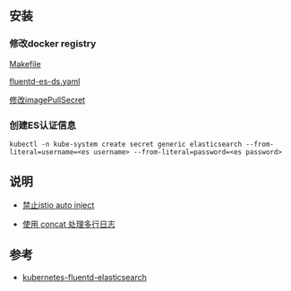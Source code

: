 ## 安装
### 修改docker registry

[Makefile](https://github.com/juggernaut0425/fluent-k8s-es/blob/3b2b9048420d8f821aff0a0b1a6738f2ec22075d/fluentd-es-image/Makefile#L17)

[fluentd-es-ds.yaml](https://github.com/juggernaut0425/fluent-k8s-es/blob/3b2b9048420d8f821aff0a0b1a6738f2ec22075d/fluentd-es-ds.yaml#L73)

[修改imagePullSecret](https://github.com/juggernaut0425/fluent-k8s-es/blob/3b2b9048420d8f821aff0a0b1a6738f2ec22075d/fluentd-es-ds.yaml#L106)



### 创建ES认证信息

```
kubectl -n kube-system create secret generic elasticsearch --from-literal=username=<es username> --from-literal=password=<es password>
```


## 说明

* [禁止istio auto inject](https://github.com/juggernaut0425/fluent-k8s-es/blob/1491eb58f4ad7a24e021789fecabd0a2ba52bd6f/fluentd-es-ds.yaml#L67)

* [使用 concat 处理多行日志](https://github.com/juggernaut0425/fluent-k8s-es/blob/fc4bdcc87041b3f73c769b3eeae2d43e49f131cf/fluentd-es-configmap.yaml#L408)



## 参考
* [kubernetes-fluentd-elasticsearch](https://github.com/kubernetes/kubernetes/tree/master/cluster/addons/fluentd-elasticsearch)
